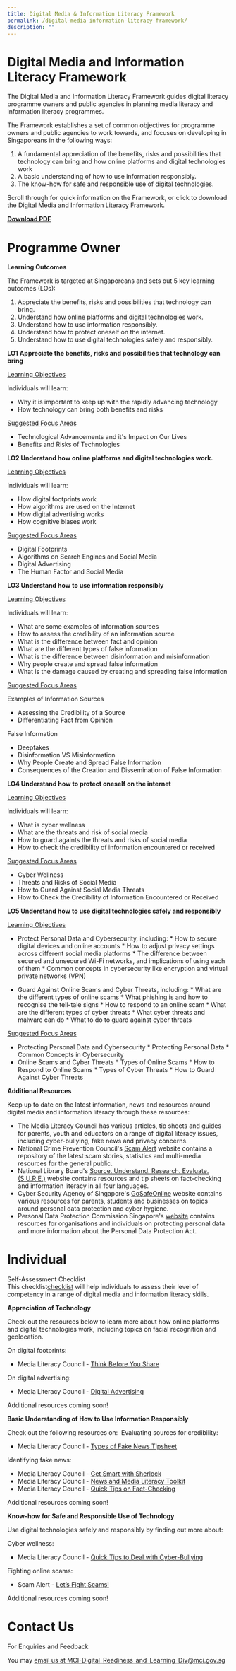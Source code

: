 ```yaml
---
title: Digital Media & Information Literacy Framework
permalink: /digital-media-information-literacy-framework/
description: ""
---
```

# **Digital Media and Information Literacy Framework**
The Digital Media and Information Literacy Framework guides digital literacy programme owners and public agencies in planning media literacy and information literacy programmes.

The Framework establishes a set of common objectives for programme owners and public agencies to work towards, and focuses on developing in Singaporeans in the following ways:

1. A fundamental appreciation of the benefits, risks and possibilities that technology can bring and how online platforms and digital technologies work
2. A basic understanding of how to use information responsibly.
3. The know-how for safe and responsible use of digital technologies.

Scroll through for quick information on the Framework, or click to download the Digital Media and Information Literacy Framework.

**[Download PDF](/files/mci%20dmil%20framework.pdf)**

# Programme Owner
**Learning Outcomes**
  
The Framework is targeted at Singaporeans and sets out 5 key learning outcomes (LOs):

1. Appreciate the benefits, risks and&nbsp;possibilities that technology can bring.
2. Understand how online platforms and digital technologies work.
3. Understand how to use information responsibly.
4. Understand how to protect oneself on the internet.
5. Understand how to use digital technologies safely and responsibly.

**LO1 Appreciate the benefits, risks and&nbsp;possibilities that technology can bring**

<p><span style="text-decoration: underline;">Learning Objectives</span></p>

Individuals will learn:
*   Why it is important to keep up with the rapidly advancing technology
*   How technology can bring both benefits and risks

<p><span style="text-decoration: underline;">Suggested Focus Areas</span></p>

*   Technological Advancements and it's Impact on Our Lives
*   Benefits and Risks of Technologies

**LO2 Understand how online platforms and digital technologies work.**

<p><span style="text-decoration: underline;">Learning Objectives</span></p>

Individuals will learn:

*   How digital footprints work
*   How algorithms are used on the Internet
*   How digital advertising works
*   How cognitive blases work

<p><span style="text-decoration: underline;">Suggested Focus Areas</span></p>

*   Digital Footprints
*   Algorithms on Search Engines and Social Media
*   Digital Advertising
*   The Human Factor and Social Media

**LO3 Understand how to use information responsibly**

<p><span style="text-decoration: underline;">Learning Objectives</span></p>

Individuals will learn:
*   What are some examples of information sources
*   How to assess the credibility of an information source
*   What is the difference between fact and opinion
*   What are the different types of false information
*   What is the difference between disinformation and misinformation
*   Why people create and spread false information
*   What is the damage caused by creating and spreading false information

<p><span style="text-decoration: underline;">Suggested Focus Areas</span></p>

Examples of Information Sources
*   Assessing the Credibility of a Source
*   Differentiating Fact from Opinion

False Information
*   Deepfakes
*   Disinformation VS Misinformation
*   Why People Create and Spread False Information
*   Consequences of the Creation and Dissemination of False Information

**LO4 Understand how to protect oneself on the internet**

<p><span style="text-decoration: underline;">Learning Objectives</span></p>

Individuals will learn:
*   What is cyber wellness
*   What are the threats and risk of social media
*   How to guard againts the threats and risks of social media
*   How to check the credibility of information encountered or received

<p><span style="text-decoration: underline;">Suggested Focus Areas</span></p>

*   Cyber Wellness
*   Threats and Risks of Social Media
*   How to Guard Against Social Media Threats
*   How to Check the Credibility of Information Encountered or Received

**LO5 Understand how to use digital technologies safely and responsibly**

<p><span style="text-decoration: underline;">Learning Objectives</span></p>

*   Protect Personal Data and Cybersecurity, including:
			*   How to secure digital devices and online accounts
			*   How to adjust privacy settings across different social media platforms
			*   The difference between secured and unsecured Wi-Fi networks, and implications of using each of them
			*   Common concepts in cybersecurity like encryption and virtual private networks (VPN)

*   Guard Against Online Scams and Cyber Threats, including:
			*   What are the different types of online scams
			*   What phishing is and how to recognise the tell-tale signs
			*   How to respond to an online scam
			*   What are the different types of cyber threats
			*   What cyber threats and malware can do
			*   What to do to guard against cyber threats

<p><span style="text-decoration: underline;">Suggested Focus Areas</span></p>

*   Protecting Personal Data and Cybersecurity
			*   Protecting Personal Data
			*   Common Concepts in Cybersecurity
*   Online Scams and Cyber Threats
			*   Types of Online Scams
			*   How to Respond to Online Scams
			*   Types of Cyber Threats
			*   How to Guard Against Cyber Threats

**Additional Resources**

Keep up to date on the latest information, news and resources around digital media and information literacy through these resources:

*   The Media Literacy Council&nbsp;has various articles, tip sheets and guides for parents, youth and educators on a range of digital literacy issues, including cyber-bullying, fake news and privacy concerns.
*   National Crime Prevention Council's [Scam Alert](https://www.scamalert.sg/)&nbsp;website contains a repository of the latest scam stories, statistics and multi-media resources for the general public.&nbsp;
*   National Library Board's&nbsp;[Source. Understand. Research. Evaluate. (S.U.R.E.)](https://www.nlb.gov.sg/main/home)&nbsp;website contains resources and tip sheets on fact-checking and information literacy in all four languages.&nbsp;
*   Cyber Security Agency of Singapore's&nbsp;[GoSafeOnline](https://www.csa.gov.sg/Tips-Resource/Resources/gosafeonline)&nbsp;website contains various resources for parents, students and businesses on topics around personal data protection and cyber hygiene.&nbsp;
*   Personal Data Protection Commission Singapore's [website](https://www.pdpc.gov.sg/) contains resources for organisations and individuals on protecting personal data and more information about the Personal Data Protection Act.

# Individual
Self-Assessment Checklist  
This checklist[checklist](/files/selfassessment%20checklist%208%20july%202019.pdf) will help individuals to assess their level of competency in a range of digital media and information literacy skills.  

**Appreciation of Technology**

Check out the resources below to learn more about how online platforms and digital technologies work, including topics on facial recognition and geolocation.

On digital footprints:
*   Media Literacy Council -&nbsp;[Think Before You Share](https://www.betterinternet.sg/-/media/Resources/PDFs/Youth-Guides/MLC-FB-MediaSmart--Think-Before-You-Share.pdf)

On digital advertising:
*   Media Literacy Council -&nbsp;[Digital Advertising](https://www.betterinternet.sg/Resources/Resources-Listing/Youth---digital-advertising)
    
Additional resources coming soon!

**Basic Understanding of How to Use Information Responsibly**

Check out the following resources on:&nbsp;
Evaluating sources for credibility:
*   Media Literacy Council -&nbsp;[Types of Fake News Tipsheet](https://www.betterinternet.sg/-/media/MLC/Files/SID-2018/Quick-Tips/1_How-to-spot-Fake-News_Tipsheet.pdf)

Identifying fake news:
*   Media Literacy Council -&nbsp;[Get Smart with Sherlock](https://www.betterinternet.sg/Resources/Resources-Listing/Get-Smart-with-Sherlock)
*   Media Literacy Council -&nbsp;[News and Media Literacy Toolkit](https://www.betterinternet.sg/Resources/Resources-Listing/Educators---CSE-Toolkit)
*   Media Literacy Council -&nbsp;[Quick Tips on Fact-Checking](https://www.betterinternet.sg/Resources/Resources-Listing/Fact-checking-tips)

Additional resources coming soon!

**Know-how for Safe and Responsible Use of Technology**

Use digital technologies safely and responsibly by finding out more about:&nbsp;

Cyber wellness:
*   Media Literacy Council -&nbsp;[Quick Tips to Deal with Cyber-Bullying](https://www.betterinternet.sg/Resources/Resources-Listing/Cyber-bullying-tips)

Fighting online scams:
*   Scam Alert -&nbsp;[Let’s Fight Scams!](https://www.scamalert.sg/)

Additional resources coming soon!


# Contact Us

For Enquiries and Feedback

You may [email us at MCI-Digital\_Readiness\_and\_Learning\_Div@mci.gov.sg](mailto:MCI-Digital_Readiness_and_Learning_Div@mci.gov.sg)